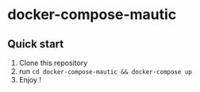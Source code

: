 # docker-compose-mautic

## Quick start

1. Clone this repository
2. run `cd docker-compose-mautic && docker-compose up`
3. Enjoy !